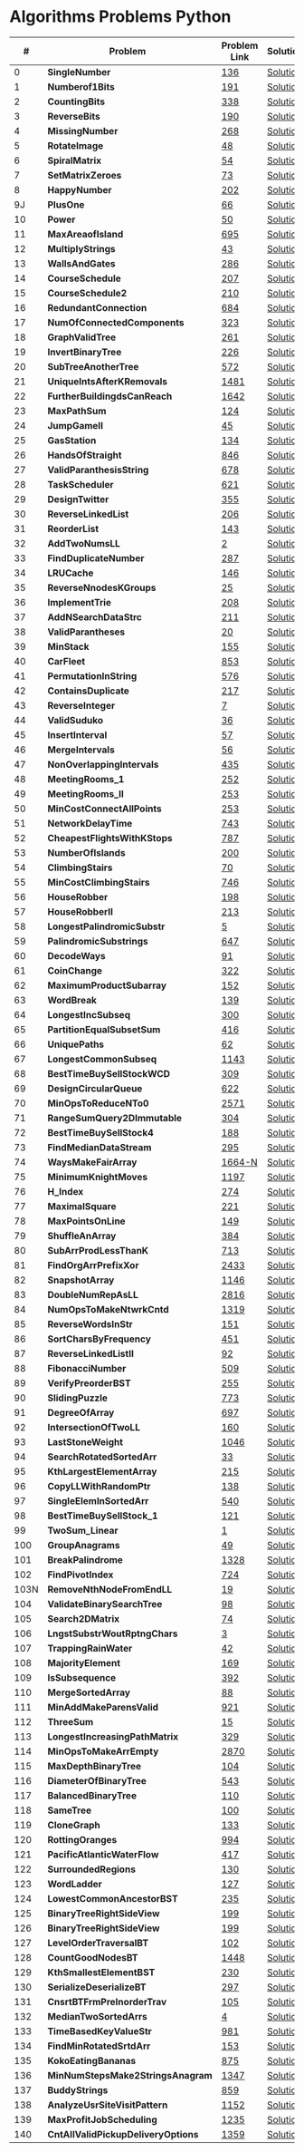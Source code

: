 # Algorithms Problems Python

| #    | Problem                                 | Problem Link                                                                                    | Solution                                                                                          |
| ---- | --------------------------------------- | ----------------------------------------------------------------------------------------------- | ------------------------------------------------------------------------------------------------- |
| 0    | <b>SingleNumber</b> <br>                | [136](https://leetcode.com/problems/single-number/)                                             | [Solution](https://github.com/kj-grogu/COEN-279-DAA/blob/main/src/SingleNumber.py)                |
| 1    | <b>Numberof1Bits</b> <br>               | [191](https://leetcode.com/problems/number-of-1-bits/)                                          | [Solution](https://github.com/kj-grogu/COEN-279-DAA/blob/main/src/Numberof1Bits.py)               |
| 2    | <b>CountingBits</b> <br>                | [338](https://leetcode.com/problems/number-of-1-bits/)                                          | [Solution](https://github.com/kj-grogu/COEN-279-DAA/blob/main/src/CountingBits.py)                |
| 3    | <b>ReverseBits</b> <br>                 | [190](https://leetcode.com/problems/reverse-bits/)                                              | [Solution](https://github.com/kj-grogu/COEN-279-DAA/blob/main/src/ReverseBits.py)                 |
| 4    | <b>MissingNumber</b> <br>               | [268](https://leetcode.com/problems/missing-number/)                                            | [Solution](https://github.com/kj-grogu/COEN-279-DAA/blob/main/src/MissingNumber.py)               |
| 5    | <b>RotateImage</b> <br>                 | [48](https://leetcode.com/problems/rotate-image/)                                               | [Solution](https://github.com/kj-grogu/COEN-279-DAA/blob/main/src/RotateImage.py)                 |
| 6    | <b>SpiralMatrix</b> <br>                | [54](https://leetcode.com/problems/spiral-matrix/)                                              | [Solution](https://github.com/kj-grogu/COEN-279-DAA/blob/main/src/SpiralMatrix.py)                |
| 7    | <b>SetMatrixZeroes</b> <br>             | [73](https://leetcode.com/problems/set-matrix-zeroes/)                                          | [Solution](https://github.com/kj-grogu/COEN-279-DAA/blob/main/src/SetMatrixZeroes.py)             |
| 8    | <b>HappyNumber</b> <br>                 | [202](https://leetcode.com/problems/happy-number/)                                              | [Solution](https://github.com/kj-grogu/COEN-279-DAA/blob/main/src/HappyNumber.py)                 |
| 9J   | <b>PlusOne</b> <br>                     | [66](https://leetcode.com/problems/plus-one/)                                                   | [Solution](https://github.com/kj-grogu/COEN-279-DAA/blob/main/src/PlusOne.py)                     |
| 10   | <b>Power</b> <br>                       | [50](https://leetcode.com/problems/powx-n/)                                                     | [Solution](https://github.com/kj-grogu/COEN-279-DAA/blob/main/src/Power.py)                       |
| 11   | <b>MaxAreaofIsland</b> <br>             | [695](https://leetcode.com/problems/max-area-of-island/)                                        | [Solution](https://github.com/kj-grogu/COEN-279-DAA/blob/main/src/MaxAreaofIsland.py)             |
| 12   | <b>MultiplyStrings</b> <br>             | [43](https://leetcode.com/problems/multiply-strings/)                                           | [Solution](https://github.com/kj-grogu/COEN-279-DAA/blob/main/src/MultiplyStrings.py)             |
| 13   | <b>WallsAndGates</b> <br>               | [286](https://leetcode.com/problems/walls-and-gates/)                                           | [Solution](https://github.com/kj-grogu/COEN-279-DAA/blob/main/src/WallsAndGates.py)               |
| 14   | <b>CourseSchedule</b> <br>              | [207](https://leetcode.com/problems/course-schedule/)                                           | [Solution](https://github.com/kj-grogu/COEN-279-DAA/blob/main/src/CourseSchedule.py)              |
| 15   | <b>CourseSchedule2</b> <br>             | [210](https://leetcode.com/problems/course-schedule-ii/)                                        | [Solution](https://github.com/kj-grogu/COEN-279-DAA/blob/main/src/CourseSchedule2.py)             |
| 16   | <b>RedundantConnection</b> <br>         | [684](https://leetcode.com/problems/redundant-connection/)                                      | [Solution](https://github.com/kj-grogu/COEN-279-DAA/blob/main/src/RedundantConnection.py)         |
| 17   | <b>NumOfConnectedComponents</b> <br>    | [323](https://leetcode.com/problems/number-of-connected-components-in-an-undirected-graph/)     | [Solution](https://github.com/kj-grogu/COEN-279-DAA/blob/main/src/NumOfConnectedComponents.py)    |
| 18   | <b>GraphValidTree</b> <br>              | [261](https://leetcode.com/problems/graph-valid-tree/)                                          | [Solution](https://github.com/kj-grogu/COEN-279-DAA/blob/main/src/GraphValidTree.py)              |
| 19   | <b>InvertBinaryTree</b> <br>            | [226](https://leetcode.com/problems/invert-binary-tree/)                                        | [Solution](https://github.com/kj-grogu/COEN-279-DAA/blob/main/src/InvertBinaryTree.py)            |
| 20   | <b>SubTreeAnotherTree</b> <br>          | [572](https://leetcode.com/problems/invert-binary-tree/)                                        | [Solution](https://github.com/kj-grogu/COEN-279-DAA/blob/main/src/SubtreeAnotherTree.py)          |
| 21   | <b>UniqueIntsAfterKRemovals</b> <br>    | [1481](https://leetcode.com/problems/least-number-of-unique-integers-after-k-removals/)         | [Solution](https://github.com/kj-grogu/COEN-279-DAA/blob/main/src/UniqueIntsAfterKRemovals.py)    |
| 22   | <b>FurtherBuildingdsCanReach</b> <br>   | [1642](https://leetcode.com/problems/furthest-building-you-can-reach/)                          | [Solution](https://github.com/kj-grogu/COEN-279-DAA/blob/main/src/FurtherBuildingdsCanReach.py)   |
| 23   | <b>MaxPathSum</b> <br>                  | [124](https://leetcode.com/problems/binary-tree-maximum-path-sum/)                              | [Solution](https://github.com/kj-grogu/COEN-279-DAA/blob/main/src/MaxPathSum.py)                  |
| 24   | <b>JumpGameII</b> <br>                  | [45](https://leetcode.com/problems/jump-game-ii/)                                               | [Solution](https://github.com/kj-grogu/COEN-279-DAA/blob/main/src/JumpGameII.py)                  |
| 25   | <b>GasStation</b> <br>                  | [134](https://leetcode.com/problems/gas-station/)                                               | [Solution](https://github.com/kj-grogu/COEN-279-DAA/blob/main/src/GasStation.py)                  |
| 26   | <b>HandsOfStraight</b> <br>             | [846](https://leetcode.com/problems/hand-of-straights/)                                         | [Solution](https://github.com/kj-grogu/COEN-279-DAA/blob/main/src/HandsOfStraight.py)             |
| 27   | <b>ValidParanthesisString</b> <br>      | [678](https://leetcode.com/problems/valid-parenthesis-string/)                                  | [Solution](https://github.com/kj-grogu/COEN-279-DAA/blob/main/src/ValidParanthesisString.py)      |
| 28   | <b>TaskScheduler</b> <br>               | [621](https://leetcode.com/problems/task-scheduler/)                                            | [Solution](https://github.com/kj-grogu/COEN-279-DAA/blob/main/src/TaskScheduler.py)               |
| 29   | <b>DesignTwitter</b> <br>               | [355](https://leetcode.com/problems/design-twitter/)                                            | [Solution](https://github.com/kj-grogu/COEN-279-DAA/blob/main/src/DesignTwitter.py)               |
| 30   | <b>ReverseLinkedList</b> <br>           | [206](https://leetcode.com/problems/reverse-linked-list/)                                       | [Solution](https://github.com/kj-grogu/COEN-279-DAA/blob/main/src/ReverseLinkedList.py)           |
| 31   | <b>ReorderList</b> <br>                 | [143](https://leetcode.com/problems/reorder-list/)                                              | [Solution](https://github.com/kj-grogu/COEN-279-DAA/blob/main/src/ReorderList.py)                 |
| 32   | <b>AddTwoNumsLL</b> <br>                | [2](https://leetcode.com/problems/add-two-numbers/reorder-list/)                                | [Solution](https://github.com/kj-grogu/COEN-279-DAA/blob/main/src/AddTwoNumsLL.py)                |
| 33   | <b>FindDuplicateNumber</b> <br>         | [287](https://leetcode.com/problems/find-the-duplicate-number/)                                 | [Solution](https://github.com/kj-grogu/COEN-279-DAA/blob/main/src/FindDuplicateNumber.py)         |
| 34   | <b>LRUCache</b> <br>                    | [146](https://leetcode.com/problems/lru-cache/)                                                 | [Solution](https://github.com/kj-grogu/COEN-279-DAA/blob/main/src/LRUCache.py)                    |
| 35   | <b>ReverseNnodesKGroups</b> <br>        | [25](https://leetcode.com/problems/reverse-nodes-in-k-group/)                                   | [Solution](https://github.com/kj-grogu/COEN-279-DAA/blob/main/src/ReverseNnodesKGroup.py)         |
| 36   | <b>ImplementTrie</b> <br>               | [208](https://leetcode.com/problems/implement-trie-prefix-tree/)                                | [Solution](https://github.com/kj-grogu/COEN-279-DAA/blob/main/src/ImplementTrie.py)               |
| 37   | <b>AddNSearchDataStrc</b> <br>          | [211](https://leetcode.com/problems/design-add-and-search-words-data-structure/)                | [Solution](https://github.com/kj-grogu/COEN-279-DAA/blob/main/src/AddNSearchDataStrc.py)          |
| 38   | <b>ValidParantheses</b> <br>            | [20](https://leetcode.com/problems/valid-parentheses/)                                          | [Solution](https://github.com/kj-grogu/COEN-279-DAA/blob/main/src/ValidParantheses.py)            |
| 39   | <b>MinStack</b> <br>                    | [155](https://leetcode.com/problems/min-stack/)                                                 | [Solution](https://github.com/kj-grogu/COEN-279-DAA/blob/main/src/MinStack.py)                    |
| 40   | <b>CarFleet</b> <br>                    | [853](https://leetcode.com/problems/car-fleet/)                                                 | [Solution](https://github.com/kj-grogu/COEN-279-DAA/blob/main/src/CarFleet.py)                    |
| 41   | <b>PermutationInString</b> <br>         | [576](https://leetcode.com/problems/permutation-in-string/)                                     | [Solution](https://github.com/kj-grogu/COEN-279-DAA/blob/main/src/PermutationInString.py)         |
| 42   | <b>ContainsDuplicate</b> <br>           | [217](https://leetcode.com/problems/contains-duplicate/)                                        | [Solution](https://github.com/kj-grogu/COEN-279-DAA/blob/main/src/ContainsDuplicate.py)           |
| 43   | <b>ReverseInteger</b> <br>              | [7](https://leetcode.com/problems/reverse-integer/description/)                                 | [Solution](https://github.com/kj-grogu/COEN-279-DAA/blob/main/src/ReverseInteger.py)              |
| 44   | <b>ValidSuduko</b> <br>                 | [36](https://leetcode.com/problems/valid-sudoku/)                                               | [Solution](https://github.com/kj-grogu/COEN-279-DAA/blob/main/src/ValidSuduko.py)                 |
| 45   | <b>InsertInterval</b> <br>              | [57](https://leetcode.com/problems/insert-interval/)                                            | [Solution](https://github.com/kj-grogu/COEN-279-DAA/blob/main/src/InsertInterval.py)              |
| 46   | <b>MergeIntervals</b> <br>              | [56](https://leetcode.com/problems/merge-intervals/)                                            | [Solution](https://github.com/kj-grogu/COEN-279-DAA/blob/main/src/MergeIntervals.py)              |
| 47   | <b>NonOverlappingIntervals</b> <br>     | [435](https://leetcode.com/problems/non-overlapping-intervals/)                                 | [Solution](https://github.com/kj-grogu/COEN-279-DAA/blob/main/src/NonOverlappingIntervals.py)     |
| 48   | <b>MeetingRooms_1</b> <br>              | [252](https://leetcode.com/problems/meeting-rooms/)                                             | [Solution](https://github.com/kj-grogu/COEN-279-DAA/blob/main/src/MeetingRooms_1.py)              |
| 49   | <b>MeetingRooms_II</b> <br>             | [253](https://leetcode.com/problems/meeting-rooms-ii/)                                          | [Solution](https://github.com/kj-grogu/COEN-279-DAA/blob/main/src/MeetingRooms_II.py)             |
| 50   | <b>MinCostConnectAllPoints</b> <br>     | [253](https://leetcode.com/problems/min-cost-to-connect-all-points/)                            | [Solution](https://github.com/kj-grogu/COEN-279-DAA/blob/main/src/MinCostConnectAllPoints.py)     |
| 51   | <b>NetworkDelayTime</b> <br>            | [743](https://leetcode.com/problems/network-delay-time/)                                        | [Solution](https://github.com/kj-grogu/COEN-279-DAA/blob/main/src/NetworkDelayTime.py)            |
| 52   | <b>CheapestFlightsWithKStops</b> <br>   | [787](https://leetcode.com/problems/cheapest-flights-within-k-stops/)                           | [Solution](https://github.com/kj-grogu/COEN-279-DAA/blob/main/src/CheapestFlightsWithKStops.py)   |
| 53   | <b>NumberOfIslands</b> <br>             | [200](https://leetcode.com/problems/number-of-islands/)                                         | [Solution](https://github.com/kj-grogu/COEN-279-DAA/blob/main/src/NumberOfIslands.py)             |
| 54   | <b>ClimbingStairs</b> <br>              | [70](https://leetcode.com/problems/climbing-stairs/)                                            | [Solution](https://github.com/kj-grogu/COEN-279-DAA/blob/main/src/ClimbingStairs.py)              |
| 55   | <b>MinCostClimbingStairs</b> <br>       | [746](https://leetcode.com/problems/min-cost-climbing-stairs/)                                  | [Solution](https://github.com/kj-grogu/COEN-279-DAA/blob/main/src/MinCostClimbingStairs.py)       |
| 56   | <b>HouseRobber</b> <br>                 | [198](https://leetcode.com/problems/house-robber/)                                              | [Solution](https://github.com/kj-grogu/COEN-279-DAA/blob/main/src/HouseRobber.py)                 |
| 57   | <b>HouseRobberII</b> <br>               | [213](https://leetcode.com/problems/house-robber-ii/)                                           | [Solution](https://github.com/kj-grogu/COEN-279-DAA/blob/main/src/HouseRobberII.py)               |
| 58   | <b>LongestPalindromicSubstr</b> <br>    | [5](https://leetcode.com/problems/longest-palindromic-substring/)                               | [Solution](https://github.com/kj-grogu/COEN-279-DAA/blob/main/src/LongestPalindromicSubstr.py)    |
| 59   | <b>PalindromicSubstrings</b> <br>       | [647](https://leetcode.com/problems/palindromic-substrings/)                                    | [Solution](https://github.com/kj-grogu/COEN-279-DAA/blob/main/src/PalindromicSubstrings.py)       |
| 60   | <b>DecodeWays</b> <br>                  | [91](https://leetcode.com/problems/decode-ways/)                                                | [Solution](https://github.com/kj-grogu/COEN-279-DAA/blob/main/src/DecodeWays.py)                  |
| 61   | <b>CoinChange</b> <br>                  | [322](https://leetcode.com/problems/coin-change/)                                               | [Solution](https://github.com/kj-grogu/COEN-279-DAA/blob/main/src/CoinChange.py)                  |
| 62   | <b>MaximumProductSubarray</b> <br>      | [152](https://leetcode.com/problems/maximum-product-subarray/)                                  | [Solution](https://github.com/kj-grogu/COEN-279-DAA/blob/main/src/MaximumProductSubarray.py)      |
| 63   | <b>WordBreak</b> <br>                   | [139](https://leetcode.com/problems/word-break/)                                                | [Solution](https://github.com/kj-grogu/COEN-279-DAA/blob/main/src/WordBreak.py)                   |
| 64   | <b>LongestIncSubseq</b> <br>            | [300](https://leetcode.com/problems/longest-increasing-subsequence/)                            | [Solution](https://github.com/kj-grogu/COEN-279-DAA/blob/main/src/LongestIncSubseq.py)            |
| 65   | <b>PartitionEqualSubsetSum</b> <br>     | [416](https://leetcode.com/problems/partition-equal-subset-sum/)                                | [Solution](https://github.com/kj-grogu/COEN-279-DAA/blob/main/src/PartitionEqualSubsetSum.py)     |
| 66   | <b>UniquePaths</b> <br>                 | [62](https://leetcode.com/problems/unique-paths/)                                               | [Solution](https://github.com/kj-grogu/COEN-279-DAA/blob/main/src/UniquePaths.py)                 |
| 67   | <b>LongestCommonSubseq</b> <br>         | [1143](https://leetcode.com/problems/longest-common-subsequence/)                               | [Solution](https://github.com/kj-grogu/COEN-279-DAA/blob/main/src/LongestCommonSubseq.py)         |
| 68   | <b>BestTimeBuySellStockWCD</b> <br>     | [309](https://leetcode.com/problems/best-time-to-buy-and-sell-stock-with-cooldown/)             | [Solution](https://github.com/kj-grogu/COEN-279-DAA/blob/main/src/BestTimeBuySellStockWCD.py)     |
| 69   | <b>DesignCircularQueue</b> <br>         | [622](https://leetcode.com/problems/design-circular-queue/)                                     | [Solution](https://github.com/kj-grogu/COEN-279-DAA/blob/main/src/DesignCircularQueue.py)         |
| 70   | <b>MinOpsToReduceNTo0</b> <br>          | [2571](https://leetcode.com/problems/minimum-operations-to-reduce-an-integer-to-0/)             | [Solution](https://github.com/kj-grogu/COEN-279-DAA/blob/main/src/MinOpsToReduceNTo0.py)          |
| 71   | <b>RangeSumQuery2DImmutable</b> <br>    | [304](https://leetcode.com/problems/range-sum-query-2d-immutable/)                              | [Solution](https://github.com/kj-grogu/COEN-279-DAA/blob/main/src/RangeSumQuery2DImmutable.py)    |
| 72   | <b>BestTimeBuySellStock4</b> <br>       | [188](https://leetcode.com/problems/best-time-to-buy-and-sell-stock-iv/)                        | [Solution](https://github.com/kj-grogu/COEN-279-DAA/blob/main/src/BestTimeBuySellStock4.py)       |
| 73   | <b>FindMedianDataStream</b> <br>        | [295](https://leetcode.com/problems/find-median-from-data-stream/)                              | [Solution](https://github.com/kj-grogu/COEN-279-DAA/blob/main/src/FindMedianDataStream.py)        |
| 74   | <b>WaysMakeFairArray</b> <br>           | [1664-N](https://leetcode.com/problems/minimum-knight-moves/)                                   | [Solution](https://github.com/kj-grogu/COEN-279-DAA/blob/main/src/WaysMakeFairArray.py)           |
| 75   | <b>MinimumKnightMoves</b> <br>          | [1197](https://leetcode.com/problems/ways-to-make-a-fair-array/)                                | [Solution](https://github.com/kj-grogu/COEN-279-DAA/blob/main/src/MinimumKnightMoves.py)          |
| 76   | <b>H_Index</b> <br>                     | [274](https://leetcode.com/problems/h-index/)                                                   | [Solution](https://github.com/kj-grogu/COEN-279-DAA/blob/main/src/H_Index.py)                     |
| 77   | <b>MaximalSquare</b> <br>               | [221](https://leetcode.com/problems/maximal-square/)                                            | [Solution](https://github.com/kj-grogu/COEN-279-DAA/blob/main/src/MaximalSquare.py)               |
| 78   | <b>MaxPointsOnLine</b> <br>             | [149](https://leetcode.com/problems/max-points-on-a-line/)                                      | [Solution](https://github.com/kj-grogu/COEN-279-DAA/blob/main/src/MaxPointsOnLine.py)             |
| 79   | <b>ShuffleAnArray</b> <br>              | [384](https://leetcode.com/problems/shuffle-an-array/)                                          | [Solution](https://github.com/kj-grogu/COEN-279-DAA/blob/main/src/ShuffleAnArray.py)              |
| 80   | <b>SubArrProdLessThanK</b> <br>         | [713](https://leetcode.com/problems/subarray-product-less-than-k/)                              | [Solution](https://github.com/kj-grogu/COEN-279-DAA/blob/main/src/SubArrProdLessThanK.py)         |
| 81   | <b>FindOrgArrPrefixXor</b> <br>         | [2433](https://leetcode.com/problems/find-the-original-array-of-prefix-xor/)                    | [Solution](https://github.com/kj-grogu/COEN-279-DAA/blob/main/src/FindOrgArrPrefixXor.py)         |
| 82   | <b>SnapshotArray</b> <br>               | [1146](https://leetcode.com/problems/snapshot-array/)                                           | [Solution](https://github.com/kj-grogu/COEN-279-DAA/blob/main/src/SnapshotArray.py)               |
| 83   | <b>DoubleNumRepAsLL</b> <br>            | [2816](https://leetcode.com/problems/double-a-number-represented-as-a-linked-list/)             | [Solution](https://github.com/kj-grogu/COEN-279-DAA/blob/main/src/DoubleNumRepAsLL.py)            |
| 84   | <b>NumOpsToMakeNtwrkCntd</b> <br>       | [1319](https://leetcode.com/problems/number-of-operations-to-make-network-connected/)           | [Solution](https://github.com/kj-grogu/COEN-279-DAA/blob/main/src/NumOpsToMakeNtwrkCntd.py)       |
| 85   | <b>ReverseWordsInStr</b> <br>           | [151](https://leetcode.com/problems/reverse-words-in-a-string/)                                 | [Solution](https://github.com/kj-grogu/COEN-279-DAA/blob/main/src/ReverseWordsInStr.py)           |
| 86   | <b>SortCharsByFrequency</b> <br>        | [451](https://leetcode.com/problems/sort-characters-by-frequency/)                              | [Solution](https://github.com/kj-grogu/COEN-279-DAA/blob/main/src/SortCharsByFrequency.py)        |
| 87   | <b>ReverseLinkedListII</b> <br>         | [92](https://leetcode.com/problems/reverse-linked-list-ii/)                                     | [Solution](https://github.com/kj-grogu/COEN-279-DAA/blob/main/src/ReverseLinkedListII.py)         |
| 88   | <b>FibonacciNumber</b> <br>             | [509](https://leetcode.com/problems/fibonacci-number/description/)                              | [Solution](https://github.com/kj-grogu/COEN-279-DAA/blob/main/src/FibonacciNumber.py)             |
| 89   | <b>VerifyPreorderBST</b> <br>           | [255](https://leetcode.com/problems/verify-preorder-sequence-in-binary-search-tree/)            | [Solution](https://github.com/kj-grogu/COEN-279-DAA/blob/main/src/VerifyPreorderBST.py)           |
| 90   | <b>SlidingPuzzle</b> <br>               | [773](https://leetcode.com/problems/sliding-puzzle/)                                            | [Solution](https://github.com/kj-grogu/COEN-279-DAA/blob/main/src/SlidingPuzzle.py)               |
| 91   | <b>DegreeOfArray</b> <br>               | [697](https://leetcode.com/problems/degree-of-an-array/)                                        | [Solution](https://github.com/kj-grogu/COEN-279-DAA/blob/main/src/DegreeOfArray.py)               |
| 92   | <b>IntersectionOfTwoLL</b> <br>         | [160](https://leetcode.com/problems/intersection-of-two-linked-lists/)                          | [Solution](https://github.com/kj-grogu/COEN-279-DAA/blob/main/src/IntersectionOfTwoLL.py)         |
| 93   | <b>LastStoneWeight</b> <br>             | [1046](https://leetcode.com/problems/last-stone-weight/)                                        | [Solution](https://github.com/kj-grogu/COEN-279-DAA/blob/main/src/LastStoneWeight.py)             |
| 94   | <b>SearchRotatedSortedArr</b> <br>      | [33](https://leetcode.com/problems/search-in-rotated-sorted-array/)                             | [Solution](https://github.com/kj-grogu/COEN-279-DAA/blob/main/src/SearchRotatedSortedArr.py)      |
| 95   | <b>KthLargestElementArray</b> <br>      | [215](https://leetcode.com/problems/kth-largest-element-in-an-array/)                           | [Solution](https://github.com/kj-grogu/COEN-279-DAA/blob/main/src/KthLargestElementArray.py)      |
| 96   | <b>CopyLLWithRandomPtr</b> <br>         | [138](https://leetcode.com/problems/copy-list-with-random-pointer/)                             | [Solution](https://github.com/kj-grogu/COEN-279-DAA/blob/main/src/CopyLLWithRandomPtr.py)         |
| 97   | <b>SingleElemInSortedArr</b> <br>       | [540](https://leetcode.com/problems/single-element-in-a-sorted-array/)                          | [Solution](https://github.com/kj-grogu/COEN-279-DAA/blob/main/src/SingleElemInSortedArr.py)       |
| 98   | <b>BestTimeBuySellStock_1</b> <br>      | [121](https://leetcode.com/problems/best-time-to-buy-and-sell-stock/)                           | [Solution](https://github.com/kj-grogu/COEN-279-DAA/blob/main/src/BestTimeBuySellStock_1.py)      |
| 99   | <b>TwoSum_Linear</b> <br>               | [1](https://leetcode.com/problems/two-sum/)                                                     | [Solution](https://github.com/kj-grogu/COEN-279-DAA/blob/main/src/TwoSum_Linear.py)               |
| 100  | <b>GroupAnagrams</b> <br>               | [49](https://leetcode.com/problems/group-anagrams/)                                             | [Solution](https://github.com/kj-grogu/COEN-279-DAA/blob/main/src/GroupAnagrams.py)               |
| 101  | <b>BreakPalindrome</b> <br>             | [1328](https://leetcode.com/problems/break-a-palindrome/)                                       | [Solution](https://github.com/kj-grogu/COEN-279-DAA/blob/main/src/BreakPalindrome.py)             |
| 102  | <b>FindPivotIndex</b> <br>              | [724](https://leetcode.com/problems/find-pivot-index/)                                          | [Solution](https://github.com/kj-grogu/COEN-279-DAA/blob/main/src/FindPivotIndex.py)              |
| 103N | <b>RemoveNthNodeFromEndLL</b> <br>      | [19](https://leetcode.com/problems/remove-nth-node-from-end-of-list/)                           | [Solution](https://github.com/kj-grogu/COEN-279-DAA/blob/main/src/RemoveNthNodeFromEndLL.py)      |
| 104  | <b>ValidateBinarySearchTree</b> <br>    | [98](https://leetcode.com/problems/validate-binary-search-tree/)                                | [Solution](https://github.com/kj-grogu/COEN-279-DAA/blob/main/src/ValidateBinarySearchTree.py)    |
| 105  | <b>Search2DMatrix</b> <br>              | [74](https://leetcode.com/problems/search-a-2d-matrix/)                                         | [Solution](https://github.com/kj-grogu/COEN-279-DAA/blob/main/src/Search2DMatrix.py)              |
| 106  | <b>LngstSubstrWoutRptngChars</b> <br>   | [3](https://leetcode.com/problems/longest-substring-without-repeating-characters/)              | [Solution](https://github.com/kj-grogu/COEN-279-DAA/blob/main/src/LngstSubstrWoutRptngChars.py)   |
| 107  | <b>TrappingRainWater</b> <br>           | [42](https://leetcode.com/problems/trapping-rain-water/)                                        | [Solution](https://github.com/kj-grogu/COEN-279-DAA/blob/main/src/TrappingRainWater.py)           |
| 108  | <b>MajorityElement</b> <br>             | [169](https://leetcode.com/problems/majority-element/)                                          | [Solution](https://github.com/kj-grogu/COEN-279-DAA/blob/main/src/MajorityElement.py)             |
| 109  | <b>IsSubsequence</b> <br>               | [392](https://leetcode.com/problems/is-subsequence/)                                            | [Solution](https://github.com/kj-grogu/COEN-279-DAA/blob/main/src/IsSubsequence.py)               |
| 110  | <b>MergeSortedArray</b> <br>            | [88](https://leetcode.com/problems/merge-sorted-array/)                                         | [Solution](https://github.com/kj-grogu/COEN-279-DAA/blob/main/src/MergeSortedArray.py)            |
| 111  | <b>MinAddMakeParensValid</b> <br>       | [921](https://leetcode.com/problems/minimum-add-to-make-parentheses-valid/)                     | [Solution](https://github.com/kj-grogu/COEN-279-DAA/blob/main/src/MinAddMakeParensValid.py)       |
| 112  | <b>ThreeSum</b> <br>                    | [15](https://leetcode.com/problems/3sum/)                                                       | [Solution](https://github.com/kj-grogu/COEN-279-DAA/blob/main/src/ThreeSum.py)                    |
| 113  | <b>LongestIncreasingPathMatrix</b> <br> | [329](https://leetcode.com/problems/longest-increasing-path-in-a-matrix/)                       | [Solution](https://github.com/kj-grogu/COEN-279-DAA/blob/main/src/LongestIncreasingPathMatrix.py) |
| 114  | <b>MinOpsToMakeArrEmpty</b> <br>        | [2870](https://leetcode.com/problems/minimum-number-of-operations-to-make-array-empty/)         | [Solution](https://github.com/kj-grogu/COEN-279-DAA/blob/main/src/MinOpsToMakeArrEmpty.py)        |
| 115  | <b>MaxDepthBinaryTree</b> <br>          | [104](https://leetcode.com/problems/maximum-depth-of-binary-tree/)                              | [Solution](https://github.com/kj-grogu/COEN-279-DAA/blob/main/src/MaxDepthBinaryTree.py)          |
| 116  | <b>DiameterOfBinaryTree</b> <br>        | [543](https://leetcode.com/problems/diameter-of-binary-tree/)                                   | [Solution](https://github.com/kj-grogu/COEN-279-DAA/blob/main/src/DiameterOfBinaryTree.py)        |
| 117  | <b>BalancedBinaryTree</b> <br>          | [110](https://leetcode.com/problems/balanced-binary-tree/)                                      | [Solution](https://github.com/kj-grogu/COEN-279-DAA/blob/main/src/BalancedBinaryTree.py)          |
| 118  | <b>SameTree</b> <br>                    | [100](https://leetcode.com/problems/same-tree/)                                                 | [Solution](https://github.com/kj-grogu/COEN-279-DAA/blob/main/src/SameTree.py)                    |
| 119  | <b>CloneGraph</b> <br>                  | [133](https://leetcode.com/problems/clone-graph/)                                               | [Solution](https://github.com/kj-grogu/COEN-279-DAA/blob/main/src/CloneGraph.py)                  |
| 120  | <b>RottingOranges</b> <br>              | [994](https://leetcode.com/problems/rotting-oranges/)                                           | [Solution](https://github.com/kj-grogu/COEN-279-DAA/blob/main/src/RottingOranges.py)              |
| 121  | <b>PacificAtlanticWaterFlow</b> <br>    | [417](https://leetcode.com/problems/pacific-atlantic-water-flow/)                               | [Solution](https://github.com/kj-grogu/COEN-279-DAA/blob/main/src/PacificAtlanticWaterFlow.py)    |
| 122  | <b>SurroundedRegions</b> <br>           | [130](https://leetcode.com/problems/surrounded-regions/)                                        | [Solution](https://github.com/kj-grogu/COEN-279-DAA/blob/main/src/SurroundedRegions.py)           |
| 123  | <b>WordLadder</b> <br>                  | [127](https://leetcode.com/problems/word-ladder/)                                               | [Solution](https://github.com/kj-grogu/COEN-279-DAA/blob/main/src/WordLadder.py)                  |
| 124  | <b>LowestCommonAncestorBST</b> <br>     | [235](https://leetcode.com/problems/lowest-common-ancestor-of-a-binary-search-tree/)            | [Solution](https://github.com/kj-grogu/COEN-279-DAA/blob/main/src/LowestCommonAncestorBST.py)     |
| 125  | <b>BinaryTreeRightSideView</b> <br>     | [199](https://leetcode.com/problems/binary-tree-right-side-view/)                               | [Solution](https://github.com/kj-grogu/COEN-279-DAA/blob/main/src/BinaryTreeRightSideView.py)     |
| 126  | <b>BinaryTreeRightSideView</b> <br>     | [199](https://leetcode.com/problems/binary-tree-right-side-view/)                               | [Solution](https://github.com/kj-grogu/COEN-279-DAA/blob/main/src/BinaryTreeRightSideView.py)     |
| 127  | <b>LevelOrderTraversalBT</b> <br>       | [102](https://leetcode.com/problems/binary-tree-level-order-traversal/)                         | [Solution](https://github.com/kj-grogu/COEN-279-DAA/blob/main/src/LevelOrderTraversalBT.py)       |
| 128  | <b>CountGoodNodesBT</b> <br>            | [1448](https://leetcode.com/problems/count-good-nodes-in-binary-tree/)                          | [Solution](https://github.com/kj-grogu/COEN-279-DAA/blob/main/src/CountGoodNodesBT.py)            |
| 129  | <b>KthSmallestElementBST</b> <br>       | [230](https://leetcode.com/problems/kth-smallest-element-in-a-bst/)                             | [Solution](https://github.com/kj-grogu/COEN-279-DAA/blob/main/src/KthSmallestElementBST.py)       |
| 130  | <b>SerializeDeserializeBT</b> <br>      | [297](https://leetcode.com/problems/serialize-and-deserialize-binary-tree/)                     | [Solution](https://github.com/kj-grogu/COEN-279-DAA/blob/main/src/SerializeDeserializeBT.py)      |
| 131  | <b>CnsrtBTFrmPreInorderTrav</b> <br>    | [105](https://leetcode.com/problems/construct-binary-tree-from-preorder-and-inorder-traversal/) | [Solution](https://github.com/kj-grogu/COEN-279-DAA/blob/main/src/CnsrtBTFrmPreInorderTrav.py)    |
| 132  | <b>MedianTwoSortedArrs</b> <br>         | [4](https://leetcode.com/problems/median-of-two-sorted-arrays/)                                 | [Solution](https://github.com/kj-grogu/COEN-279-DAA/blob/main/src/MedianTwoSortedArrs.py)         |
| 133  | <b>TimeBasedKeyValueStr</b> <br>        | [981](https://leetcode.com/problems/time-based-key-value-store/)                                | [Solution](https://github.com/kj-grogu/COEN-279-DAA/blob/main/src/TimeBasedKeyValueStr.py)        |
| 134  | <b>FindMinRotatedSrtdArr</b> <br>        | [153](https://leetcode.com/problems/find-minimum-in-rotated-sorted-array/)                                | [Solution](https://github.com/kj-grogu/COEN-279-DAA/blob/main/src/FindMinRotatedSrtdArr.py)        |
| 135  | <b>KokoEatingBananas</b> <br>        | [875](https://leetcode.com/problems/koko-eating-bananas/)                                | [Solution](https://github.com/kj-grogu/COEN-279-DAA/blob/main/src/KokoEatingBananas.py)        |
| 136  | <b>MinNumStepsMake2StringsAnagram</b> <br>        | [1347](https://leetcode.com/problems/minimum-number-of-steps-to-make-two-strings-anagram/)                                | [Solution](https://github.com/kj-grogu/COEN-279-DAA/blob/main/src/MinNumStepsMake2StringsAnagram.py)        |
| 137  | <b>BuddyStrings</b> <br>        | [859](https://leetcode.com/problems/buddy-strings/)                                | [Solution](https://github.com/kj-grogu/COEN-279-DAA/blob/main/src/BuddyStrings.py)        |
| 138  | <b>AnalyzeUsrSiteVisitPattern</b> <br>        | [1152](https://leetcode.com/problems/analyze-user-website-visit-pattern/)                                | [Solution](https://github.com/kj-grogu/COEN-279-DAA/blob/main/src/AnalyzeUsrSiteVisitPattern.py)        |
| 139  | <b>MaxProfitJobScheduling</b> <br>        | [1235](https://leetcode.com/problems/maximum-profit-in-job-scheduling/)                                | [Solution](https://github.com/kj-grogu/COEN-279-DAA/blob/main/src/MaxProfitJobScheduling.py)        |
| 140  | <b>CntAllValidPickupDeliveryOptions</b> <br>        | [1359](https://leetcode.com/problems/count-all-valid-pickup-and-delivery-options/)                                | [Solution](https://github.com/kj-grogu/COEN-279-DAA/blob/main/src/CntAllValidPickupDeliveryOptions.py)        |
